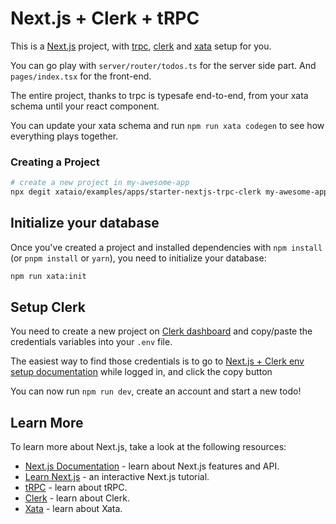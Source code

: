 # Next.js + Clerk + tRPC

This is a [Next.js](https://nextjs.org/) project, with [trpc](https://trpc.io), [clerk](https://clerk.dev) and [xata](https://xata.io) setup for you.

You can go play with `server/router/todos.ts` for the server side part. And `pages/index.tsx` for the front-end.

The entire project, thanks to trpc is typesafe end-to-end, from your xata schema until your react component.

You can update your xata schema and run `npm run xata codegen` to see how everything plays together.

### Creating a Project

```bash
# create a new project in my-awesome-app
npx degit xataio/examples/apps/starter-nextjs-trpc-clerk my-awesome-app
```

## Initialize your database

Once you've created a project and installed dependencies with `npm install` (or `pnpm install` or `yarn`), you need to initialize your database:

```bash
npm run xata:init
```

## Setup Clerk

You need to create a new project on [Clerk dashboard](https://dashboard.clerk.dev/) and copy/paste the credentials variables into your `.env` file.

The easiest way to find those credentials is to go to [Next.js + Clerk env setup documentation](https://clerk.dev/docs/nextjs/set-environment-keys) while logged in, and click the copy button

You can now run `npm run dev`, create an account and start a new todo!

## Learn More

To learn more about Next.js, take a look at the following resources:

- [Next.js Documentation](https://nextjs.org/docs) - learn about Next.js features and API.
- [Learn Next.js](https://nextjs.org/learn) - an interactive Next.js tutorial.
- [tRPC](https://trpc.io/docs) - learn about tRPC.
- [Clerk](https://clerk.dev/docs) - learn about Clerk.
- [Xata](https://xata.io/docs) - learn about Xata.
